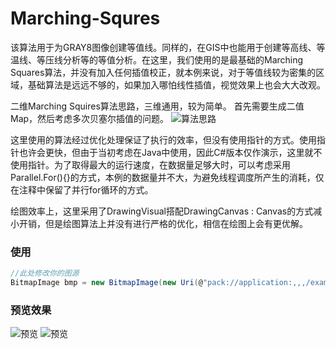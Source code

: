 # Marching-Squres
该算法用于为GRAY8图像创建等值线。同样的，在GIS中也能用于创建等高线、等温线、等压线分析等的等值分析。在这里，我们使用的是最基础的Marching Squares算法，并没有加入任何插值校正，就本例来说，对于等值线较为密集的区域，基础算法是远远不够的，如果加入哪怕线性插值，视觉效果上也会大大改观。

二维Marching Squires算法思路，三维通用，较为简单。
首先需要生成二值Map，然后考虑多次贝塞尔插值的问题。
![算法思路](http://tiebapic.baidu.com/forum/w%3D580/sign=85781fb946da81cb4ee683c56267d0a4/c4b7cd8b4710b912e0ea01b3d4fdfc03934522fe.jpg)

这里使用的算法经过优化处理保证了执行的效率，但没有使用指针的方式。使用指针也许会更快，但由于当初考虑在Java中使用，因此C#版本仅作演示，这里就不使用指针。为了取得最大的运行速度，在数据量足够大时，可以考虑采用Parallel.For(){}的方式，本例的数据量并不大，为避免线程调度所产生的消耗，仅在注释中保留了并行for循环的方式。

绘图效率上，这里采用了DrawingVisual搭配DrawingCanvas : Canvas的方式减小开销，但是绘图算法上并没有进行严格的优化，相信在绘图上会有更优解。

### 使用
```C#
//此处修改你的图源
BitmapImage bmp = new BitmapImage(new Uri(@"pack://application:,,,/example.bmp"));
```

### 预览效果
![预览](http://tiebapic.baidu.com/forum/w%3D580/sign=4019e287958ba61edfeec827713597cc/577932b1cb134954f80f0c29414e9258d0094a95.jpg)
![预览](http://tiebapic.baidu.com/forum/w%3D580/sign=2dc37c2ce4deb48ffb69a1d6c01e3aef/b1a8c4ec54e736d1ff176a458c504fc2d462699a.jpg)
